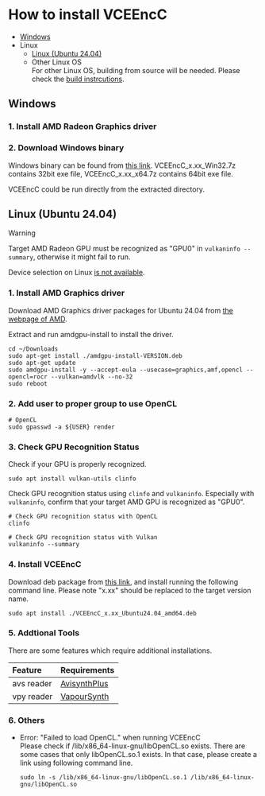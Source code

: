 
# How to install VCEEncC

- [Windows](./Install.en.md#windows)
- Linux
  - [Linux (Ubuntu 24.04)](./Install.en.md#linux-ubuntu-2004)
  - Other Linux OS  
    For other Linux OS, building from source will be needed. Please check the [build instrcutions](./Build.en.md).


## Windows

### 1. Install AMD Radeon Graphics driver
### 2. Download Windows binary  
Windows binary can be found from [this link](https://github.com/rigaya/VCEEnc/releases). VCEEncC_x.xx_Win32.7z contains 32bit exe file, VCEEncC_x.xx_x64.7z contains 64bit exe file.

VCEEncC could be run directly from the extracted directory.
  
## Linux (Ubuntu 24.04)

  > [!WARNING]
  > Target AMD Radeon GPU must be recognized as "GPU0" in ```vulkaninfo --summary```, otherwise it might fail to run.
  >
  > Device selection on Linux [is not available](https://github.com/GPUOpen-LibrariesAndSDKs/AMF/issues/194).

### 1. Install AMD Graphics driver  

Download AMD Graphics driver packages for Ubuntu 24.04 from [the webpage of AMD](https://support.amd.com/en-us/download).

Extract and run amdgpu-install to install the driver.

```Shell
cd ~/Downloads
sudo apt-get install ./amdgpu-install-VERSION.deb
sudo apt-get update
sudo amdgpu-install -y --accept-eula --usecase=graphics,amf,opencl --opencl=rocr --vulkan=amdvlk --no-32
sudo reboot
```

### 2. Add user to proper group to use OpenCL
```Shell
# OpenCL
sudo gpasswd -a ${USER} render
```

### 3. Check GPU Recognition Status

Check if your GPU is properly recognized.

```Shell
sudo apt install vulkan-utils clinfo
```

Check GPU recognition status using ```clinfo``` and ```vulkaninfo```. Especially with ```vulkaninfo```, confirm that your target AMD GPU is recognized as "GPU0".

```Shell
# Check GPU recognition status with OpenCL
clinfo

# Check GPU recognition status with Vulkan
vulkaninfo --summary
```

### 4. Install VCEEncC
Download deb package from [this link](https://github.com/rigaya/VCEEnc/releases), and install running the following command line. Please note "x.xx" should be replaced to the target version name.

```Shell
sudo apt install ./VCEEncC_x.xx_Ubuntu24.04_amd64.deb
```

### 5. Addtional Tools

There are some features which require additional installations.  

| Feature | Requirements |
|:--      |:--           |
| avs reader       | [AvisynthPlus](https://github.com/AviSynth/AviSynthPlus) |
| vpy reader       | [VapourSynth](https://www.vapoursynth.com/)              |

### 6. Others

- Error: "Failed to load OpenCL." when running VCEEncC  
  Please check if /lib/x86_64-linux-gnu/libOpenCL.so exists. There are some cases that only libOpenCL.so.1 exists. In that case, please create a link using following command line.
  
  ```Shell
  sudo ln -s /lib/x86_64-linux-gnu/libOpenCL.so.1 /lib/x86_64-linux-gnu/libOpenCL.so
  ```


